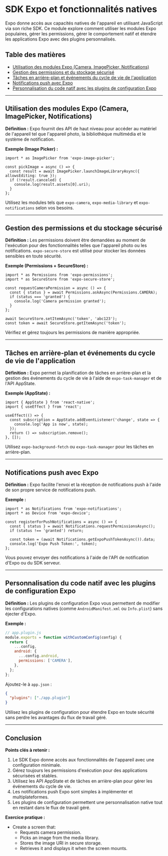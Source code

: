 
# SDK Expo et fonctionnalités natives

Expo donne accès aux capacités natives de l'appareil en utilisant JavaScript via son riche SDK. Ce module explore comment utiliser les modules Expo populaires, gérer les permissions, gérer le comportement natif et étendre les applications Expo avec des plugins personnalisés.

## Table des matières
- [Utilisation des modules Expo (Camera, ImagePicker, Notifications)](#utilisation-des-modules-expo-camera-imagepicker-notifications)
- [Gestion des permissions et du stockage sécurisé](#gestion-des-permissions-et-du-stockage-sécurisé)
- [Tâches en arrière-plan et événements du cycle de vie de l'application](#tâches-en-arrière-plan-et-événements-du-cycle-de-vie-de-lapplication)
- [Notifications push avec Expo](#notifications-push-avec-expo)
- [Personnalisation du code natif avec les plugins de configuration Expo](#personnalisation-du-code-natif-avec-les-plugins-de-configuration-expo)

---

## Utilisation des modules Expo (Camera, ImagePicker, Notifications)

**Définition :**
Expo fournit des API de haut niveau pour accéder au matériel de l'appareil tel que l'appareil photo, la bibliothèque multimédia et le système de notification.

**Exemple (Image Picker) :**

```tsx
import * as ImagePicker from 'expo-image-picker';

const pickImage = async () => {
  const result = await ImagePicker.launchImageLibraryAsync({ allowsEditing: true });
  if (!result.canceled) {
    console.log(result.assets[0].uri);
  }
};
```

Utilisez les modules tels que `expo-camera`, `expo-media-library` et `expo-notifications` selon vos besoins.

---

## Gestion des permissions et du stockage sécurisé

**Définition :**
Les permissions doivent être demandées au moment de l'exécution pour des fonctionnalités telles que l'appareil photo ou les notifications. `expo-secure-store` est utilisé pour stocker les données sensibles en toute sécurité.

**Exemple (Permissions + SecureStore) :**

```tsx
import * as Permissions from 'expo-permissions';
import * as SecureStore from 'expo-secure-store';

const requestCameraPermission = async () => {
  const { status } = await Permissions.askAsync(Permissions.CAMERA);
  if (status === 'granted') {
    console.log('Camera permission granted');
  }
};

await SecureStore.setItemAsync('token', 'abc123');
const token = await SecureStore.getItemAsync('token');
```

Vérifiez et gérez toujours les permissions de manière appropriée.

---

## Tâches en arrière-plan et événements du cycle de vie de l'application

**Définition :**
Expo permet la planification de tâches en arrière-plan et la gestion des événements du cycle de vie à l'aide de `expo-task-manager` et de l'API AppState.

**Exemple (AppState) :**

```tsx
import { AppState } from 'react-native';
import { useEffect } from 'react';

useEffect(() => {
  const subscription = AppState.addEventListener('change', state => {
    console.log('App is now', state);
  });
  return () => subscription.remove();
}, []);
```

Utilisez `expo-background-fetch` ou `expo-task-manager` pour les tâches en arrière-plan.

---

## Notifications push avec Expo

**Définition :**
Expo facilite l'envoi et la réception de notifications push à l'aide de son propre service de notifications push.

**Exemple :**

```tsx
import * as Notifications from 'expo-notifications';
import * as Device from 'expo-device';

const registerForPushNotifications = async () => {
  const { status } = await Notifications.requestPermissionsAsync();
  if (status !== 'granted') return;

  const token = (await Notifications.getExpoPushTokenAsync()).data;
  console.log('Expo Push Token:', token);
};
```

Vous pouvez envoyer des notifications à l'aide de l'API de notification d'Expo ou du SDK serveur.

---

## Personnalisation du code natif avec les plugins de configuration Expo

**Définition :**
Les plugins de configuration Expo vous permettent de modifier les configurations natives (comme `AndroidManifest.xml` ou `Info.plist`) sans éjecter d'Expo.

**Exemple :**

```js
// app.plugin.js
module.exports = function withCustomConfig(config) {
  return {
    ...config,
    android: {
      ...config.android,
      permissions: ['CAMERA'],
    },
  };
};
```

Ajoutez-le à `app.json` :

```json
{
  "plugins": ["./app.plugin"]
}
```

Utilisez les plugins de configuration pour étendre Expo en toute sécurité sans perdre les avantages du flux de travail géré.

---

## Conclusion

**Points clés à retenir :**
1. Le SDK Expo donne accès aux fonctionnalités de l'appareil avec une configuration minimale.
2. Gérez toujours les permissions d'exécution pour des applications sécurisées et stables.
3. Utilisez les API AppState et de tâches en arrière-plan pour gérer les événements du cycle de vie.
4. Les notifications push Expo sont simples à implémenter et multiplateformes.
5. Les plugins de configuration permettent une personnalisation native tout en restant dans le flux de travail géré.

**Exercice pratique :**
- Create a screen that:
  - Requests camera permission.
  - Picks an image from the media library.
  - Stores the image URI in secure storage.
  - Retrieves it and displays it when the screen mounts.
